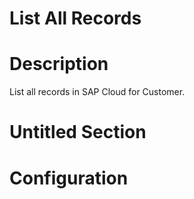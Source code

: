 ﻿# List All Records

# Description

List all records in SAP Cloud for Customer.

# Untitled Section

# Configuration
